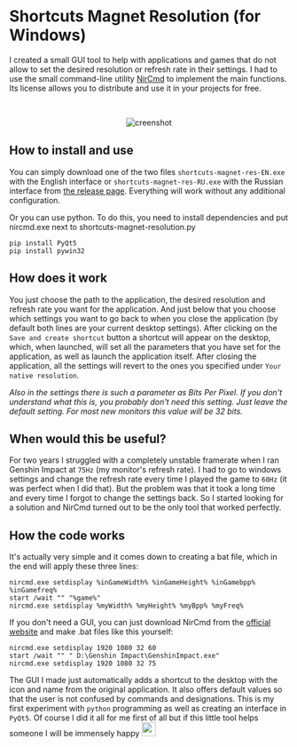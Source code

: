 # Shortcuts Magnet Resolution (for Windows)

I created a small GUI tool to help with applications and games that do not allow to set the desired resolution or refresh rate in their settings. I had to use the small command-line utility [NirCmd](https://www.nirsoft.net/utils/nircmd.html) to implement the main functions. Its license allows you to distribute and use it in your projects for free.

<br>
<p align="center">
  <img src="https://i.imgur.com/z2EEJhS.png" alt="creenshot">
</p>

## How to install and use

You can simply download one of the two files `shortcuts-magnet-res-EN.exe` with the English interface or `shortcuts-magnet-res-RU.exe` with the Russian interface from [the release page](https://github.com/phleesty/shortcuts-magnet-resolution/releases). Everything will work without any additional configuration.

Or you can use python. To do this, you need to install dependencies and put nircmd.exe next to shortcuts-magnet-resolution.py

```
pip install PyQt5 
pip install pywin32
```

## How does it work

You just choose the path to the application, the desired resolution and refresh rate you want for the application. And just below that you choose which settings you want to go back to when you close the application (by default both lines are your current desktop settings). After clicking on the `Save and create shortcut` button a shortcut will appear on the desktop, which, when launched, will set all the parameters that you have set for the application, as well as launch the application itself. After closing the application, all the settings will revert to the ones you specified under `Your native resolution`.

 *Also in the settings there is such a parameter as Bits Per Pixel. If you don't understand what this is, you probably don't need this setting. Just leave the default setting. For most new monitors this value will be 32 bits.*

## When would this be useful?

For two years I struggled with a completely unstable framerate when I ran Genshin Impact at `75Hz` (my monitor's refresh rate). I had to go to windows settings and change the refresh rate every time I played the game to `60Hz` (it was perfect when I did that). But the problem was that it took a long time and every time I forgot to change the settings back. So I started looking for a solution and NirCmd turned out to be the only tool that worked perfectly.

## How the code works

It's actually very simple and it comes down to creating a bat file, which in the end will apply these three lines:

``` batch
nircmd.exe setdisplay %inGameWidth% %inGameHeight% %inGamebpp% %inGamefreq%
start /wait "" "%game%"
nircmd.exe setdisplay %myWidth% %myHeight% %myBpp% %myFreq%
```

If you don't need a GUI, you can just download NirCmd from the [official website](https://www.nirsoft.net/utils/nircmd.html) and make .bat files like this yourself:

``` batch
nircmd.exe setdisplay 1920 1080 32 60
start /wait "" " D:\Genshin Impact\GenshinImpact.exe"
nircmd.exe setdisplay 1920 1080 32 75
```

The GUI I made just automatically adds a shortcut to the desktop with the icon and name from the original application. It also offers default values so that the user is not confused by commands and designations. This is my first experiment with `python` programming as well as creating an interface in `PyQt5`. Of course I did it all for me first of all but if this little tool helps someone I will be immensely happy  <img width="25" src="https://emojis.slackmojis.com/emojis/images/1593555389/9579/blob_excited.gif?1593555389" alt="party blob" />
